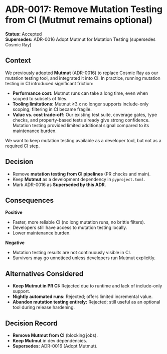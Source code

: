 # ADR-0017: Remove Mutation Testing from CI (Mutmut remains optional)

**Status:** Accepted <br>
**Supersedes:** ADR-0016 Adopt Mutmut for Mutation Testing (supersedes Cosmic Ray)

## Context

We previously adopted **Mutmut** (ADR-0016) to replace Cosmic Ray as our mutation testing tool, and integrated it into CI.
In practice, running mutation testing in CI introduced significant friction:

- **Performance cost:** Mutmut runs can take a long time, even when scoped to subsets of files.
- **Tooling limitations:** Mutmut ≥3.x no longer supports include-only scoping; filtering in CI became fragile.
- **Value vs. cost trade-off:** Our existing test suite, coverage gates, type checks, and property-based tests already give strong confidence. Mutation testing provided limited additional signal compared to its maintenance burden.

We want to keep mutation testing available as a developer tool, but not as a required CI step.

## Decision

- Remove **mutation testing from CI pipelines** (PR checks and main).
- Keep **Mutmut** as a development dependency in `pyproject.toml`.
- Mark ADR-0016 as **Superseded by this ADR**.

## Consequences

**Positive**

- Faster, more reliable CI (no long mutation runs, no brittle filters).
- Developers still have access to mutation testing locally.
- Lower maintenance burden.

**Negative**

- Mutation testing results are not continuously visible in CI.
- Survivors may go unnoticed unless developers run Mutmut explicitly.

## Alternatives Considered

- **Keep Mutmut in PR CI:** Rejected due to runtime and lack of include-only support.
- **Nightly automated runs:** Rejected; offers limited incremental value.
- **Abandon mutation testing entirely:** Rejected; still useful as an optional tool during release hardening.

## Decision Record

- **Remove Mutmut from CI** (blocking jobs).
- **Keep Mutmut** in dev dependencies.
- **Supersedes:** ADR-0016 (Adopt Mutmut).
